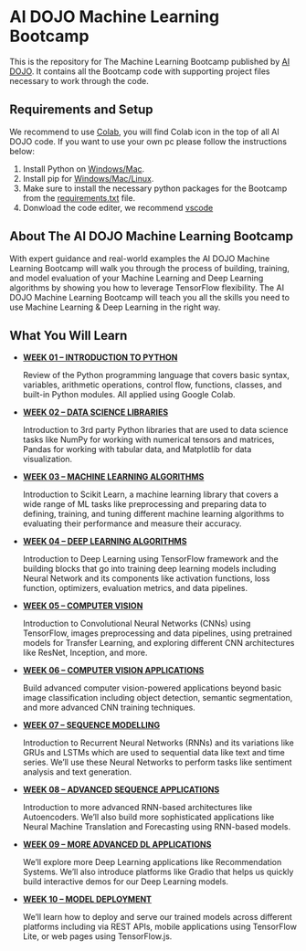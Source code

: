 
# AI DOJO Machine Learning Bootcamp

This is the repository for The Machine Learning Bootcamp published by [AI DOJO](https://github.com/TheAIDojo). It contains all the Bootcamp code with supporting project files necessary to work through the code.

## Requirements and Setup

We recommend to use [Colab](https://colab.research.google.com/?utm_source=scs-index), you will find Colab icon in the top of all AI DOJO code.
If you want to use your own pc please follow the instructions below:
1. Install Python on [Windows/Mac](https://www.python.org/downloads/release/python-387/).
2. Install pip for [Windows/Mac/Linux](https://pip.pypa.io/en/stable/installation/).
3. Make sure to install the necessary python packages for the Bootcamp from the [requirements.txt](https://github.com/TheAIDojo/Workshops/blob/main/requirements.txt) file.
4. Donwload the code editer, we recommend [vscode](https://code.visualstudio.com/download)

## About The AI DOJO Machine Learning Bootcamp

With expert guidance and real-world examples the AI DOJO Machine Learning Bootcamp will walk you through the process of building, training, and model evaluation of your Machine Learning and Deep Learning algorithms by showing you how to leverage TensorFlow flexibility. The AI DOJO Machine Learning Bootcamp will teach you all the skills you need to use Machine Learning & Deep Learning in the right way.


## What You Will Learn


* [**WEEK 01 – INTRODUCTION TO PYTHON**](https://github.com/TheAIDojo/Machine_Learning_Bootcamp/tree/main/Week%2001-%20%20Introduction%20to%20Python) 

    Review of the Python programming language that covers basic syntax, variables, arithmetic operations, control flow, functions, classes, and built-in Python modules. All applied using Google Colab. 

* [**WEEK 02 – DATA SCIENCE LIBRARIES**](https://github.com/TheAIDojo/Machine_Learning_Bootcamp/tree/main/Week%2002%20-%20Data%20Science%20Libraries)

    Introduction to 3rd party Python libraries that are used to data science tasks like NumPy for working with numerical tensors and matrices, Pandas for working with tabular data, and Matplotlib for data visualization. 

* [**WEEK 03 – MACHINE LEARNING ALGORITHMS**](https://github.com/TheAIDojo/Machine_Learning_Bootcamp/tree/main/Week%2003%20-%20Machine%20Learning%20Algorithms)

    Introduction to Scikit Learn, a machine learning library that covers a wide range of ML tasks like preprocessing and preparing data to defining, training, and tuning different machine learning algorithms to evaluating their performance and measure their accuracy. 

* [**WEEK 04 – DEEP LEARNING ALGORITHMS**](https://github.com/TheAIDojo/Machine_Learning_Bootcamp/tree/main/Week%2004%20-%20Deep%20Learning%20Algorithms)

    Introduction to Deep Learning using TensorFlow framework and the building blocks that go into training deep learning models including Neural Network and its components like activation functions, loss function, optimizers, evaluation metrics, and data pipelines. 

* [**WEEK 05 – COMPUTER VISION**](https://github.com/TheAIDojo/Machine_Learning_Bootcamp/tree/main/Week%2005%20-%20Deep%20Learning%20for%20Computer%20Vision)

    Introduction to Convolutional Neural Networks (CNNs) using TensorFlow, images preprocessing and data pipelines, using pretrained models for Transfer Learning, and exploring different CNN architectures like ResNet, Inception, and more. 

* [**WEEK 06 – COMPUTER VISION APPLICATIONS**](https://github.com/TheAIDojo/Machine_Learning_Bootcamp/tree/main/Week%2006%20%E2%80%93%20Computer%20Vision%20Applications)

    Build advanced computer vision-powered applications beyond basic image classification including object detection, semantic segmentation, and more advanced CNN training techniques. 

* [**WEEK 07 – SEQUENCE MODELLING**](https://github.com/TheAIDojo/Machine_Learning_Bootcamp/tree/main/Week%2007%20-%20Sequence%20Modeling)

    Introduction to Recurrent Neural Networks (RNNs) and its variations like GRUs and LSTMs which are used to sequential data like text and time series. We’ll use these Neural Networks to perform tasks like sentiment analysis and text generation. 

* [**WEEK 08 – ADVANCED SEQUENCE APPLICATIONS**](https://github.com/TheAIDojo/Machine_Learning_Bootcamp/tree/main/Week%2008%20-%20Sequence%20Modeling%20Applications)

    Introduction to more advanced RNN-based architectures like Autoencoders. We’ll also build more sophisticated applications like Neural Machine Translation and Forecasting using RNN-based models. 

* [**WEEK 09 – MORE ADVANCED DL APPLICATIONS**]()

    We’ll explore more Deep Learning applications like Recommendation Systems. We’ll also introduce platforms like Gradio that helps us quickly build interactive demos for our Deep Learning models. 
 
* [**WEEK 10 – MODEL DEPLOYMENT**]()

    We’ll learn how to deploy and serve our trained models across different platforms including via REST APIs, mobile applications using TensorFlow Lite, or web pages using TensorFlow.js.


